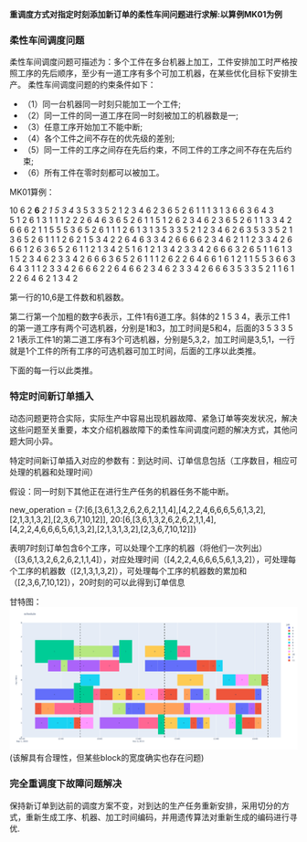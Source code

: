 **重调度方式对指定时刻添加新订单的柔性车间问题进行求解:以算例MK01为例**

### 柔性车间调度问题

  柔性车间调度问题可描述为：多个工件在多台机器上加工，工件安排加工时严格按照工序的先后顺序，至少有一道工序有多个可加工机器，在某些优化目标下安排生产。
柔性车间调度问题的约束条件如下：

- （1）同一台机器同一时刻只能加工一个工件;
- （2）同一工件的同一道工序在同一时刻被加工的机器数是一;
- （3）任意工序开始加工不能中断;
- （4）各个工件之间不存在的优先级的差别;
- （5）同一工件的工序之间存在先后约束，不同工件的工序之间不存在先后约束;
- （6）所有工件在零时刻都可以被加工。

MK01算例：

10 6 2
**6** *2 1 5 3 4* 3 5 3 3 5 2 1 2 3 4 6 2 3 6 5 2 6 1 1 1 3 1 3 6 6 3 6 4 3  
5 1 2 6 1 3 1 1 1 2 2 2 6 4 6 3 6 5 2 6 1 1 
5 1 2 6 2 3 4 6 2 3 6 5 2 6 1 1 3 3 4 2 6 6 6 2 1 1 5 5 
5 3 6 5 2 6 1 1 1 2 6 1 3 1 3 5 3 3 5 2 1 2 3 4 6 2
6 3 5 3 3 5 2 1 3 6 5 2 6 1 1 1 2 6 2 1 5 3 4 2 2 6 4 6 3 3 4 2 6 6 6
6 2 3 4 6 2 1 1 2 3 3 4 2 6 6 6 1 2 6 3 6 5 2 6 1 1 2 1 3 4 2
5 1 6 1 2 1 3 4 2 3 3 4 2 6 6 6 3 2 6 5 1 1 6 1 3 1
5 2 3 4 6 2 3 3 4 2 6 6 6 3 6 5 2 6 1 1 1 2 6 2 2 6 4 6
6 1 6 1 2 1 1 5 5 3 6 6 3 6 4 3 1 1 2 3 3 4 2 6 6 6 2 2 6 4 6
6 2 3 4 6 2 3 3 4 2 6 6 6 3 5 3 3 5 2 1 1 6 1 2 2 6 4 6 2 1 3 4 2 

第一行的10,6是工件数和机器数。

第二行第一个加粗的数字6表示，工件1有6道工序。斜体的2 1 5 3 4，表示工件1的第一道工序有两个可选机器，分别是1和3，加工时间是5和4，后面的3 5 3 3 5 2 1表示工件1的第二道工序有3个可选机器，分别是5,3,2，加工时间是3,5,1，一行就是1个工件的所有工序的可选机器可加工时间，后面的工序以此类推。

下面的每一行以此类推。

### 特定时间新订单插入

动态问题更符合实际，实际生产中容易出现机器故障、紧急订单等突发状况，解决这些问题至关重要，本文介绍机器故障下的柔性车间调度问题的解决方式，其他问题大同小异。


特定时间新订单插入对应的参数有：到达时间、订单信息包括（工序数目，相应可处理的机器和处理时间）

假设：同一时刻下其他正在进行生产任务的机器任务不能中断。

new_operation = {7:[6,[3,6,1,3,2,6,2,6,2,1,1,4],[4,2,2,4,6,6,6,5,6,1,3,2],[2,1,3,1,3,2],[2,3,6,7,10,12]],
20:[6,[3,6,1,3,2,6,2,6,2,1,1,4],[4,2,2,4,6,6,6,5,6,1,3,2],[2,1,3,1,3,2],[2,3,6,7,10,12]]}

表明7时刻订单包含6个工序，可以处理个工序的机器（将他们一次列出）（[3,6,1,3,2,6,2,6,2,1,1,4]），对应处理时间（[4,2,2,4,6,6,6,5,6,1,3,2]），可处理每个工序的机器数（[2,1,3,1,3,2]），可处理每个工序的机器数的累加和（[2,3,6,7,10,12]），20时刻的可以此得到订单信息


甘特图：
![schedule](schedule.png "schedule")
(该解具有合理性，但某些block的宽度确实也存在问题)


### 完全重调度下故障问题解决

保持新订单到达前的调度方案不变，对到达的生产任务重新安排，采用切分的方式，重新生成工序、机器、加工时间编码，并用遗传算法对重新生成的编码进行寻优.

